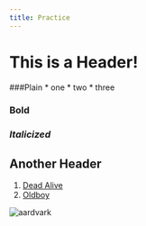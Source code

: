 ```yaml
---
title: Practice
---
```


# This is a Header! 

###Plain
	* one
	* two
	* three
 ### __Bold__
 ### _Italicized_

## Another Header

1. [Dead Alive](http://en.wikipedia.org/wiki/Braindead_%28film%29)
2. [Oldboy](http://en.wikipedia.org/wiki/Oldboy_%282003_film%29)

![aardvark](http://upload.wikimedia.org/wikipedia/commons/d/d0/Ardvark_The_Aardvark_Original.png)